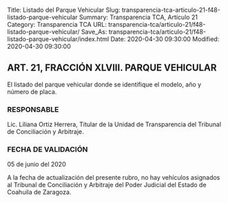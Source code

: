 Title: Listado del Parque Vehicular
Slug: transparencia-tca-articulo-21-f48-listado-parque-vehicular
Summary: Transparencia TCA, Artículo 21
Category: Transparencia TCA
URL: transparencia-tca/articulo-21/f48-listado-parque-vehicular/
Save_As: transparencia-tca/articulo-21/f48-listado-parque-vehicular/index.html
Date: 2020-04-30 09:30:00
Modified: 2020-04-30 09:30:00


## ART. 21, FRACCIÓN XLVIII. PARQUE VEHICULAR

El listado del parque vehicular donde se identifique el modelo, año y número de placa.

### RESPONSABLE

Lic. Liliana Ortiz Herrera, Titular de la Unidad de Transparencia del Tribunal de Conciliación y Arbitraje.

### FECHA DE VALIDACIÓN

05 de junio del 2020

A la fecha de actualización del presente rubro, no hay vehículos asignados al Tribunal de Conciliación y Arbitraje del Poder Judicial del Estado de Coahuila de Zaragoza.



